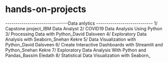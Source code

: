 # hands-on-projects
-------------------------------Data anlytics ----------------------------
1/ Capstone project_IBM Data Analyst
2/ COVID19 Data Analysis Using Python
3/ Processing Data with Python_David Dalsveen
4/ Exploratory Data Analysis with Seaborn_Snehan Kekre
5/ Data Visualization with Python_David Dalsveen
6/ Create Interactive Dashboards with Streamlit and Python_Snehan Kekre
7/ Exploratory Data Analysis With Python and Pandas_Bassim Eledath
8/ Statistical Data Visualization with Seaborn_

